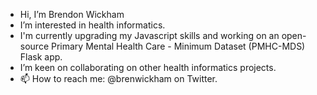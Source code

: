 - Hi, I’m Brendon Wickham
- I’m interested in health informatics. 
- I'm currently upgrading my Javascript skills and working on an open-source Primary Mental Health Care - Minimum Dataset (PMHC-MDS) Flask app.
- I’m keen on collaborating on other health informatics projects.
- 📫 How to reach me: @brenwickham on Twitter.
